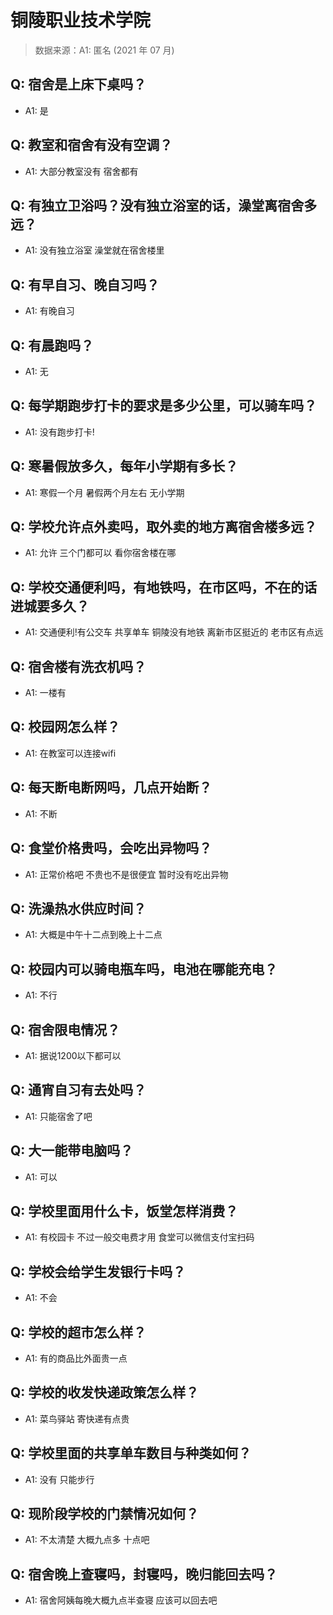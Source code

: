 # 铜陵职业技术学院

> 数据来源：A1: 匿名 (2021 年 07 月)

## Q: 宿舍是上床下桌吗？

- A1: 是

## Q: 教室和宿舍有没有空调？

- A1: 大部分教室没有 宿舍都有

## Q: 有独立卫浴吗？没有独立浴室的话，澡堂离宿舍多远？

- A1: 没有独立浴室 澡堂就在宿舍楼里

## Q: 有早自习、晚自习吗？

- A1: 有晚自习

## Q: 有晨跑吗？

- A1: 无

## Q: 每学期跑步打卡的要求是多少公里，可以骑车吗？

- A1: 没有跑步打卡!

## Q: 寒暑假放多久，每年小学期有多长？

- A1: 寒假一个月 暑假两个月左右 无小学期

## Q: 学校允许点外卖吗，取外卖的地方离宿舍楼多远？

- A1: 允许 三个门都可以 看你宿舍楼在哪

## Q: 学校交通便利吗，有地铁吗，在市区吗，不在的话进城要多久？

- A1: 交通便利!有公交车 共享单车 铜陵没有地铁 离新市区挺近的 老市区有点远

## Q: 宿舍楼有洗衣机吗？

- A1: 一楼有

## Q: 校园网怎么样？

- A1: 在教室可以连接wifi

## Q: 每天断电断网吗，几点开始断？

- A1: 不断

## Q: 食堂价格贵吗，会吃出异物吗？

- A1: 正常价格吧 不贵也不是很便宜 暂时没有吃出异物

## Q: 洗澡热水供应时间？

- A1: 大概是中午十二点到晚上十二点

## Q: 校园内可以骑电瓶车吗，电池在哪能充电？

- A1: 不行

## Q: 宿舍限电情况？

- A1: 据说1200以下都可以

## Q: 通宵自习有去处吗？

- A1: 只能宿舍了吧

## Q: 大一能带电脑吗？

- A1: 可以

## Q: 学校里面用什么卡，饭堂怎样消费？

- A1: 有校园卡 不过一般交电费才用 食堂可以微信支付宝扫码

## Q: 学校会给学生发银行卡吗？

- A1: 不会

## Q: 学校的超市怎么样？

- A1: 有的商品比外面贵一点

## Q: 学校的收发快递政策怎么样？

- A1: 菜鸟驿站 寄快递有点贵

## Q: 学校里面的共享单车数目与种类如何？

- A1: 没有 只能步行

## Q: 现阶段学校的门禁情况如何？

- A1: 不太清楚 大概九点多 十点吧

## Q: 宿舍晚上查寝吗，封寝吗，晚归能回去吗？

- A1: 宿舍阿姨每晚大概九点半查寝 应该可以回去吧

